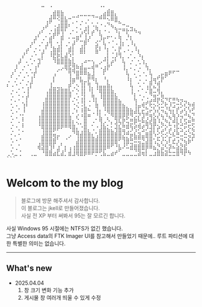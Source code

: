 <pre>
⠀⠀⠀⠀⠀⠀⠀⠀⠀⠉⠀⠈⢀⣀⡀⠀⠀⠀⠀⠀⠀⠀⠀⠀⠈⠁⣠⣀⠀⠀⠀⠀⠀⠀⠀⠀⠀⠀⠀⠀⠀⠀⠀⠀⠀⠀⠀⠀⠀⠀⠀⠀⠀⠀⠀⠀⠀⠀⠀⠀⠀⠀⠀⠀⠀⠀⠀⠀⠀⠀⠀⠀⠀⠀⠀⠀⠀
⠀⠀⠀⠀⠀⠀⠀⠀⠀⠀⠀⢠⣿⢿⣿⡀⠀⣀⣠⠤⠤⠤⢤⣀⣠⣾⠿⣿⣆⠀⠀⠀⠀⠀⠀⠀⠀⠀⠀⠀⠀⠀⠀⠀⠀⠀⠀⠀⠀⠀⠀⠀⠀⠀⠀⠀⠀⠀⠀⠀⠀⠀⠀⠀⠀⠀⠀⠀⠀⠀⠀⠀⠀⠀⠀⠀⠀
⠀⠀⠀⠀⠀⠀⠀⠀⠀⠀⢠⡿⠉⠑⣿⣷⠉⡀⠄⠠⢀⠂⡀⢀⠉⠉⣑⠛⠿⣄⠀⠀⠀⠀⠀⠀⠀⠀⠀⠀⠀⠀⠀⠀⠀⠀⠀⠀⠀⠀⠀⠀⠀⠀⠀⠀⠀⠀⠀⠀⠀⠀⠀⠀⠀⠀⠀⠀⠀⠀⠀⠀⠀⠀⠀⠀⠀
⠀⠀⠀⠀⠀⠀⠀⠀⠀⢠⠞⠀⢐⣼⣿⡿⠃⠀⠄⡁⢠⡆⠐⣦⠈⠐⠈⠳⣄⣀⣉⡒⢤⡀⠀⠀⠀⠀⠀⠀⠀⠀⠀⠀⠀⠀⠀⠀⠀⠀⠀⠀⠀⠀⠀⠀⠀⠀⠀⠀⠀⠀⠀⠀⠀⠀⠀⠀⡀⠀⠀⠀⠀⠀⠀⠀⠀
⠀⠀⠀⠀⠀⠀⠀⠀⡰⠃⠀⠌⣼⡿⢹⠁⠠⠁⠂⡰⢫⠇⡞⠈⣇⠈⠐⠀⠘⡆⠉⢏⠉⠙⠲⠀⠀⠀⠀⠀⠀⠀⠀⠀⠀⠀⠀⠀⠀⠀⠀⠀⠀⠀⠀⠀⠀⠀⠀⠀⠀⠀⠀⠀⠀⠀⠀⠀⢹⢆⠀⢀⡠⠀⠀⠀⠀
⠀⠀⠀⠀⠀⠀⠀⡼⠁⠠⠁⣾⠃⠀⡿⠀⠂⢒⡿⣁⣸⡜⠀⢀⡸⡖⠋⢁⠂⢻⠀⠌⢇⠀⠀⠀⠀⠀⠀⠀⠀⠀⠀⠀⠀⠀⠀⠀⠀⠀⠀⠀⠀⠀⠀⠀⠀⠀⠀⠀⠀⠀⠀⢀⡠⠤⠒⠒⠺⠈⠖⠽⣁⡀⠀⠀⠀
⠀⠀⠀⠀⠀⠀⡜⠁⠠⠁⡼⢹⡀⢡⡇⠠⢁⡞⠀⢠⡟⠀⠀⣵⡀⢳⠈⢀⠐⣸⠇⠠⠘⢆⠀⠀⠀⠀⠀⠀⠀⠀⠀⠀⠀⠀⠀⠀⠀⠀⠀⠀⠀⠀⠀⠀⠀⠀⠀⠀⢀⣠⡾⠅⠀⠀⠀⠀⠀⠀⠀⠀⠀⠀⠙⢢⣀
⠀⠀⠀⠀⢀⡞⠀⠌⠐⣰⠁⢠⣿⡿⡇⢀⡿⡇⠀⣿⡇⠀⠀⣷⠃⠈⡇⢀⢂⣏⠠⠐⠠⠘⡆⠀⠀⠀⠀⠀⠀⠀⠀⠀⠀⠀⠀⠀⠀⠀⠀⠀⠀⠀⠀⠀⠀⠀⢀⠤⠚⢁⡤⠚⠁⠀⠀⠀⠀⠀⠀⠀⠀⠀⢰⡿⠁
⠀⠀⠀⢀⠎⠀⡐⠈⣀⡇⠀⠘⣯⣟⣧⣾⡘⡅⠀⠀⠀⠀⠀⠀⠀⢠⡇⠠⡜⠹⡄⠠⠁⠄⠘⡆⠀⠀⠀⠀⠀⠀⠀⠀⠀⠀⠀⠀⠀⠀⠀⠀⠀⠀⠀⠀⣠⠖⢁⣠⡴⠋⠀⠀⢠⠄⠀⠀⠀⡄⠀⠀⠀⠀⢸⠁⠀
⠀⠀⢀⠞⠀⢂⠠⠁⡼⠀⠀⠀⠘⠿⠿⣿⣿⣧⡀⢠⠚⠉⢱⣀⠔⠉⣇⡞⠁⠀⢳⠀⠌⢀⠡⠸⡄⠀⠀⠀⠀⠀⠀⠀⠀⠀⠀⠀⠀⠀⠀⠀⠀⠀⢀⡼⠓⠈⢁⠎⠀⣀⠠⣀⠾⡀⠀⠀⠀⣧⠀⠀⠀⠀⢸⠀⠀
⠀⠀⡜⠀⠌⠀⠄⢸⠁⠀⠀⠀⠀⡠⠔⠻⣷⣽⣛⣿⣶⠒⢻⠉⠐⣼⠏⠀⠀⠀⠸⡄⠂⠄⡐⠀⠹⡄⠀⠀⠀⠀⣀⣀⣀⠀⠀⠀⠀⠀⠀⠀⠀⠀⠀⠀⠀⠀⡌⠀⠀⠀⢀⠟⣦⡇⡇⠀⢠⠉⣆⢀⣠⠀⠈⡇⠀
⠀⡜⠀⠌⢀⠡⢈⡏⠀⠀⠀⠀⡰⠀⠀⠀⢹⠈⣿⡛⠛⣷⣼⠀⠀⢃⠀⠀⠀⠀⠀⢳⠀⢂⠠⠈⠄⢳⠀⣠⣖⡿⠋⠁⠀⠀⠀⠀⠀⠀⠀⠀⠀⠀⠀⠀⠀⠀⡇⠀⠀⠀⣞⠲⣌⣷⣿⢀⣼⡶⠻⡁⠀⠀⠀⣧⠀
⠠⠀⠌⢀⠂⠠⣸⠀⠀⠀⠀⢀⠇⠀⠀⠀⢸⡿⠉⢷⡤⣏⠙⣇⠀⠈⡆⠀⠀⠀⠀⠘⡇⠀⡐⢀⠂⣼⢻⣡⠏⠀⠀⠀⠀⠀⠀⠀⠀⠀⠀⠀⠀⠀⠀⠀⠀⠀⢸⡄⠀⢸⢻⠀⢨⢹⡏⡇⢹⠒⡖⣷⠒⠀⣼⢻⠀
⠃⠐⠈⡀⠄⢡⠇⠀⠀⠀⠀⣸⣤⢤⣄⣀⡟⠠⡑⢸⡇⢹⡄⢸⣶⣶⣿⡆⠀⠀⠀⠀⢳⠀⠐⡀⢰⣏⠦⣹⠀⠀⠀⠀⠀⠀⠀⠀⠀⠀⠀⠀⠀⠀⠀⠀⠀⠀⠀⢣⡀⡿⣼⡀⠈⠃⠀⠸⣾⠼⠀⡏⠀⣴⡿⠘⡆
⠀⠌⠐⡀⠐⢸⠀⠀⠀⠀⢰⣿⣿⣿⣿⣿⣷⠁⠌⢸⡇⠈⣇⠀⢻⣿⣿⣿⡄⠀⠀⠀⠸⡄⢁⠀⠂⢿⣒⡹⣆⠀⠀⠀⠀⠀⠀⠀⠀⠀⠀⠀⠀⠀⠀⠀⠀⠀⢀⢤⣵⣇⣻⣟⠢⣀⠀⠀⠁⠀⢀⣃⣼⡿⠿⠴⢇
⠀⠌⡀⠄⠁⡏⠀⠀⠀⠀⣾⣿⣿⣿⣿⣿⡏⡐⠌⢰⡇⢀⢹⡆⠘⣿⣿⣿⣿⣄⠀⠀⠀⢧⠀⠌⢐⣠⣽⡶⣝⠲⡖⠶⢦⢤⣀⠀⠀⠀⠀⠀⠀⠀⠀⠀⠀⠀⢨⠀⢯⠉⣿⠙⢶⣦⢍⣿⡏⢉⣽⠷⠚⢳⠀⠀⠈
⠀⢂⠠⠀⢱⠇⠀⠀⠀⢸⣿⣿⣿⣿⣿⣿⡇⠐⢌⠨⣇⠠⠀⣷⠀⢿⣿⣿⣿⣿⣦⡀⠀⢸⣤⢾⡋⢗⡢⢕⣊⢗⡸⣩⢒⡣⢎⡳⢾⡍⣏⣻⣍⡛⠶⣄⠀⠀⠘⡄⢳⠂⣿⠀⢠⠔⢺⣷⠿⣿⡄⢀⢢⡾⠓⠀⢀
⠀⢂⠠⠁⠸⠀⠀⠀⠀⣾⣿⣿⣿⣿⣿⣿⡇⡈⠆⠸⣿⠓⢀⢸⡆⠘⢿⣿⣿⣿⣿⣿⣷⣼⣇⣖⣩⠖⡱⢎⠲⣌⢳⡆⡏⡴⢣⠱⣋⣿⠞⡭⣩⣿⠿⢿⡀⠀⠀⣧⠀⠀⢿⣤⠃⠀⣸⢻⣀⣼⣿⣆⣿⠇⠀⠀⠀
⠀⢂⠠⠈⡅⠀⠀⠀⢰⣿⣿⣿⣿⣿⣿⣿⣷⠀⢎⠘⣿⠛⠀⡈⣧⠈⡄⠙⣿⡿⣟⡯⣙⣔⡎⡼⢩⢻⣕⢎⢳⡘⢦⢻⡜⡲⣉⠳⣌⢾⡛⡝⣍⣲⣭⡿⠁⠀⠀⡯⢶⡒⣴⡇⠀⢠⢃⡞⠀⢻⠀⠛⢻⣦⠀⠀⠀
⠀⢂⠀⠂⡅⠀⠀⠀⢸⣿⣿⣿⣿⣿⣿⣿⣿⣇⠢⠄⣿⠀⡐⠀⢹⡔⡈⠆⢼⡳⣏⣲⡭⢟⣩⢛⣷⢯⣿⡘⢦⡙⣆⢛⡧⣣⠵⣛⡭⢾⡏⠽⣩⢍⣲⣽⠆⠀⠠⡇⠀⢽⠉⣇⢀⣞⡞⠀⠀⢸⡌⡐⢂⠹⡆⠀⠀
⠀⢂⠈⠄⡁⠀⠀⠀⠀⢻⣿⣿⡿⠟⠋⠉⠙⣿⣆⢈⣿⡄⠠⠈⣼⣿⣦⣅⢺⣷⣭⢛⡹⢫⠝⣫⠜⣺⡇⡞⣡⠎⡴⢨⡗⣢⢋⡕⢮⣹⠟⡶⢳⡛⣽⡅⠀⠀⢸⣇⢀⣾⠀⠸⣿⣯⣀⠀⠀⠀⣷⢀⠣⠐⣧⠀⠀
⠀⠂⠄⠂⠀⠀⠀⠀⠀⣼⣿⣿⢶⡤⠀⠀⡠⠈⢻⣾⣿⣿⣆⢡⣿⣿⣿⣿⣿⣿⣜⡛⡶⣧⣽⣤⣿⣿⠱⣊⢕⡪⣑⠧⣛⠤⣓⢬⣳⠛⠺⢥⣷⣾⣍⡀⠀⠀⣿⢿⣿⡿⣷⣶⣿⣬⠉⠀⠀⠀⢸⡄⢊⡁⣿⣷⣶
⠀⠡⠐⠈⠀⠀⠀⠀⢀⣿⣿⣿⣿⠁⡀⠈⠀⠀⣼⣿⣿⣿⣿⣿⣿⣿⣿⣿⣿⠋⢹⣿⣛⠭⢭⣙⣼⣿⢡⡓⡜⢢⠇⣞⡰⡙⢦⡷⠃⠀⠀⣠⣾⡟⠋⠀⠀⠀⠹⣾⣿⣿⡟⢻⡀⠀⠀⠀⠀⠀⢸⡇⢠⠐⢻⣿⣿
⠀⠡⢀⠁⠀⠀⠀⠀⢾⣽⣿⢹⠇⣰⠁⡆⢠⢰⣿⣿⣿⣿⣿⣿⣿⣿⠿⠋⠘⣧⠜⠥⣾⣿⣿⣿⡿⠿⣦⡙⣬⠣⡽⠦⣵⣝⣯⠀⠀⠀⠀⠈⠙⢻⣦⠀⠀⠀⠀⠈⢡⡞⠀⠆⣱⣄⢀⣠⣴⠞⠉⡄⠢⢉⠄⠻⣿
⢀⠡⣀⢈⠀⠀⢀⣀⠀⠘⣿⣿⣴⣏⣼⡁⣾⣸⢿⣿⡿⠿⠟⡛⢋⣧⣀⣴⠞⠁⣀⣀⣀⣈⣽⢶⡇⣀⣰⣿⣷⣽⣓⣒⣿⠻⡟⠳⠀⠀⠀⠀⠀⢚⡁⠀⠀⠀⠀⢠⣏⣠⠾⢚⠁⠈⠁⠀⠈⠓⢮⡠⠑⡈⠄⢃⠙
```
</pre>

# Welcom to the my blog

> 블로그에 방문 해주셔서 감사합니다. <br> 이 블로그는 jkell로 만들어졌습니다.<br> 사실 전 XP 부터 써봐서 95는 잘 모르긴 합니다.

사실 Windows 95 시절에는 NTFS가 없긴 했습니다.<br>
그냥 Access data의 FTK Imager UI를 참고해서 만들었기 때문에.. 루트 파티션에 대한 특별한 의미는 없습니다.

---

## What's new

- 2025.04.04
  1. 창 크기 변화 기능 추가
  2. 게시물 창 여러개 띄울 수 있게 수정
